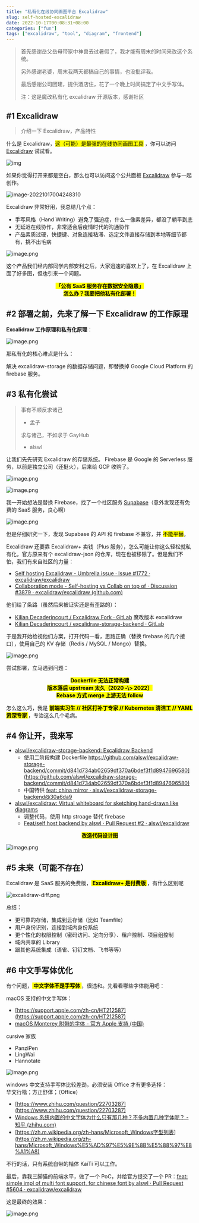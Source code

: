 ```yaml
---
title: "私有化在线协同画图平台 Excalidraw"
slug: self-hosted-excalidraw
date: 2022-10-17T00:08:31+08:00
categories: ["fun"]
tags: ["excalidraw", "tool", "diagram", "frontend"]
---
```


> 首先感谢岳父岳母带家中神兽去过暑假了，我才能有周末的时间来改这个系统。
> 
> 另外感谢老婆，周末我两天都搞自己的事情，也没批评我。
> 
> 最后感谢公司团建，提供酒店住，花了一个晚上时间搞定了中文手写体。
> 
> 注：这是魔改私有化 excalidraw 开源版本，感谢社区


## #1 Excalidraw 

> 介绍一下 Excalidraw，产品特性

什么是 Excalidraw，<mark>这（可能）是最强的在线协同画图工具</mark> ，你可以访问 [Excalidraw](https://excalidraw.com/) 试试看。

![img](../../static/images/202210/anatomy_of_an_azure_function.png)

如果你觉得打开来都是空白，那么也可以访问这个公共面板 [Excalidraw](https://excalidraw.com/#room=e630a562422e6e9d94db,IXndkz3JfOSGrlswJRC83Q) 参与一起创作。

![image-20221017004248310](../../static/images/202210/excalidraw-share-room.png)

Excalidraw 非常好用，我总结几个点：

-   手写风格（Hand Writing）避免了强迫症，什么一像素差异，都没了躺平到底
-   无延迟在线协作，非常适合后疫情时代的沟通协作
-   产品素质过硬，快捷键、对象连接粘滞、选定文件直接存储到本地等细节都有，挑不出毛病

![image.png](../../static/images/202210/excalidraw-homepage.png)

这个产品我们经内部同学内部安利之后，大家迅速的喜欢上了，在 Excalidraw 上面了好多图，但也引来一个问题。

<center><mark><b>「公有 SaaS 服务存在数据安全隐患」</b></mark></center>

<center><mark><b> 怎么办？我要把他私有化部署！</b></mark></center>

## #2 部署之前，先来了解一下 Excalidraw 的工作原理 

**Excalidraw 工作原理和私有化原理**：

![image.png](../../static/images/202210/excalidraw-arch.png)

那私有化的核心难点是什么：

解决 excalidraw-storage 的数据存储问题，即替换掉 Google Cloud Platform 的 firebase 服务。

## #3 私有化尝试 

> 事有不顺反求诸己
> 
> - 孟子
> 
> 求与诸己，不如求于 GayHub
> 
> - alswl

让我们先先研究 Excalidraw 的存储系统。
Firebase 是 Google 的 Serverless 服务，以前是独立公司（还挺火），后来给 GCP 收购了。

![image.png](../../static/images/202210/firebase.png)

![image.png](../../static/images/202210/firebase-features.png)

我一开始想法是替换 Firebase，找了一个社区服务 [Supabase](https://supabase.com/)（意外发现还有免费的 SaaS 服务，良心啊）

![image.png](../../static/images/202210/supabase.png)

但是仔细研究一下，发现 Supabase 的 API 和 firebase 不兼容，并 <mark>不能平替</mark>。

Excalidraw 还要靠 Excalidraw+ 卖钱（Plus 服务），怎么可能让你这么轻松就私有化，官方原来有个 excalidraw-json 的仓库，现在也被移除了。但是我们不怕，我们有来自社区的力量：

-   [Self hosting Excalidraw - Umbrella issue · Issue #1772 · excalidraw/excalidraw](https://github.com/excalidraw/excalidraw/issues/1772)
-   [Collaboration mode - Self-hosting vs Collab on top of · Discussion #3879 · excalidraw/excalidraw (github.com)](https://github.com/excalidraw/excalidraw/discussions/3879)

他们给了条路（虽然后来被证实还是有歪路的）：

-   [Kilian Decaderincourt / Excalidraw Fork · GitLab](https://gitlab.com/kiliandeca/excalidraw-fork) 魔改版本 excalidraw
-   [Kilian Decaderincourt / excalidraw-storage-backend · GitLab](https://gitlab.com/kiliandeca/excalidraw-storage-backend)

于是我开始检视他们方案，打开代码一看，思路正确（替换 firebase 的几个接口），使用自己的 KV 存储（Redis / MySQL / Mongo）替换。

![image.png](../../static/images/202210/jing-shen.png)

尝试部署，立马遇到问题：

<center><mark><b> Dockerfile 无法正常构建 </b></mark></center>

<center><mark><b> 版本落后 upstream 太久（2020 -\> 2022）</b></mark></center>

<center><mark><b> Rebase 方式 merge 上游无法 follow </b></mark></center>

怎么这么巧，我是 <mark><b> 前端实习生 // 社区打补丁专家 // Kubernetes 清洁工 // YAML 资深专家 </b></mark>，专治这么几个毛病。

## #4 你让开，我来写 


-   [alswl/excalidraw-storage-backend: Excalidraw Backend](https://github.com/alswl/excalidraw-storage-backend)
    -   使用二阶段构建 Dockerfile https://github.com/alswl/excalidraw-storage-backend/commit/d841d734ab02659df370a6bdef3f1d8947696580](https://github.com/alswl/excalidraw-storage-backend/commit/d841d734ab02659df370a6bdef3f1d8947696580)
    -   中国特供 [feat: china mirror · alswl/excalidraw-storage-backend@30a6da9](https://github.com/alswl/excalidraw-storage-backend/commit/30a6da9c87b367bb1fbde449f754923638545fa8)
-   [alswl/excalidraw: Virtual whiteboard for sketching hand-drawn like diagrams](https://github.com/alswl/excalidraw)
    -   调整代码，使用 http stroage 替代 firebase
    -   [Feat/self host backend by alswl · Pull Request #2 · alswl/excalidraw](https://github.com/alswl/excalidraw/pull/2)

<center><mark><b> 改造代码设计图 </b></mark></center>

![image.png](../../static/images/202210/self-hosted-excalidraw.png)

## #5 未来（可能不存在） 

Excalidraw 是 SaaS 服务的免费版，<mark><b> Excalidraw+ 是付费版 </b></mark>，有什么区别呢

![excalidraw-diff.png](../../static/images/202210/excalidraw-price.png)

总结：

-   更可靠的存储，集成到云存储（比如 Teamfile）
-   用户身份识别，连接到域内身份系统
-   更个性化的权限控制（密码访问、定向分享）、租户控制、项目组控制
-   域内共享的 Library
-   跟其他系统集成（语雀、钉钉文档、飞书等等）

## #6 中文手写体优化

有个问题，<mark><b> 中文字体不是手写体 </b></mark> ，很违和。先看看哪些字体能用吧：

macOS 支持的中文手写体：

-   [https://support.apple.com/zh-cn/HT212587](https://support.apple.com/zh-cn/HT212587)
-   [macOS Monterey 附带的字体 - 官方 Apple 支持 (中国)](https://support.apple.com/zh-cn/HT212587)

cursive 家族

-   PanziPen
-   LingWai
-   Hannotate

![image.png](../../static/images/202210/hanzipen-sc.png)

windows 中文支持手写体比较差劲，必须安装 Office 才有更多选择：\
华文行楷；方正舒体；（Office）

-   [https://www.zhihu.com/question/22703287](https://www.zhihu.com/question/22703287)
-   [Windows 系统内置的中文字体为什么只有那几种？不多内置几种字体呢？ - 知乎 (zhihu.com)](https://www.zhihu.com/question/22703287)
-   [https://zh.m.wikipedia.org/zh-hans/Microsoft_Windows字型列表](https://zh.m.wikipedia.org/zh-hans/Microsoft_Windows%E5%AD%97%E5%9E%8B%E5%88%97%E8%A1%A8)

不行的话，只有系统自带的楷体 KaiTi 可以工作。

最后，靠我三脚猫的前端水平，做了一个 PoC，并给官方提交了一个 PR：[feat: simple impl of multi font support, for chinese font by alswl · Pull Request #5604 · excalidraw/excalidraw](https://github.com/excalidraw/excalidraw/pull/5604)

这是最终的效果：

![image.png](../../static/images/202210/chinese-hand-writing.png)
